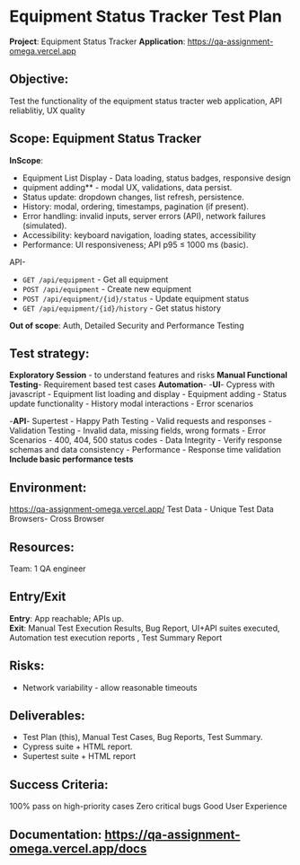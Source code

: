 # Equipment Status Tracker Test Plan 
**Project**: Equipment Status Tracker
**Application**: https://qa-assignment-omega.vercel.app


## Objective: 
Test the functionality of the equipment status tracter web application, API reliablitiy, UX quality

## Scope: Equipment Status Tracker
**InScope**:
- Equipment List Display - Data loading, status badges, responsive design
- quipment adding** - modal UX, validations, data persist.  
- Status update: dropdown changes, list refresh, persistence.  
- History: modal, ordering, timestamps, pagination (if present).  
- Error handling: invalid inputs, server errors (API), network failures (simulated).  
- Accessibility: keyboard navigation, loading states, accessibility 
- Performance: UI responsiveness; API p95 ≤ 1000 ms (basic).

API-
- `GET /api/equipment` - Get all equipment
- `POST /api/equipment` - Create new equipment
- `POST /api/equipment/{id}/status` - Update equipment status
- `GET /api/equipment/{id}/history` - Get status history

**Out of scope**:
Auth, Detailed Security and Performance Testing 


## Test strategy:
**Exploratory Session** - to understand features and risks
**Manual Functional Testing**- Requirement based test cases 
**Automation**-
   -**UI**- Cypress with javascript
        - Equipment list loading and display
        - Equipment adding
        - Status update functionality
        - History modal interactions
        - Error scenarios   
            

   -**API**- Supertest
        - Happy Path Testing - Valid requests and responses
        - Validation Testing - Invalid data, missing fields, wrong formats
        - Error Scenarios - 400, 404, 500 status codes
        - Data Integrity - Verify response schemas and data consistency
        - Performance - Response time validation
**Include basic performance tests**

## Environment:
https://qa-assignment-omega.vercel.app/
Test Data - Unique Test Data
Browsers- Cross Browser

## Resources:
Team: 1 QA engineer

## Entry/Exit
**Entry**: App reachable; APIs up.  
**Exit**: Manual Test Execution Results, Bug Report, UI+API suites executed, Automation test execution reports , Test Summary Report

## Risks:
- Network variability - allow reasonable timeouts

## Deliverables: 
- Test Plan (this), Manual Test Cases, Bug Reports, Test Summary.  
- Cypress suite + HTML report.  
- Supertest suite + HTML report


## Success Criteria:
100% pass on high-priority cases
Zero critical bugs
Good User Experience

## Documentation: https://qa-assignment-omega.vercel.app/docs